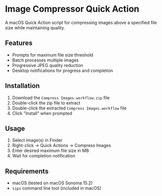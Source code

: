 # Image Compressor Quick Action

A macOS Quick Action script for compressing images above a specified file size while maintaining quality.

## Features
- Prompts for maximum file size threshold
- Batch processes multiple images
- Progressive JPEG quality reduction
- Desktop notifications for progress and completion

## Installation
1. Download the `Compress Images.workflow.zip` file
2. Double-click the zip file to extract
3. Double-click the extracted `Compress Images.workflow` file
4. Click "Install" when prompted

## Usage
1. Select image(s) in Finder
2. Right-click → Quick Actions → Compress Images
3. Enter desired maximum file size in MB
4. Wait for completion notification

## Requirements
- macOS (tested on macOS Sonoma 15.2)
- `sips` command line tool (included in macOS)